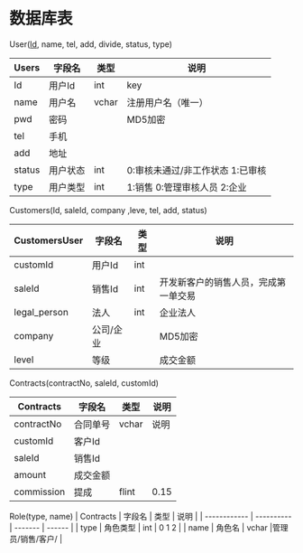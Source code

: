 # 数据库表

User(<u>Id</u>, name, tel, add, divide, status, type)


| Users  | 字段名   | 类型  | 说明                             |
| -------- | ---------- | ------- | ---------------------------------- |
| Id     | 用户Id   | int   | key                              |
| name   | 用户名   | vchar | 注册用户名（唯一）               |
| pwd    | 密码     |       | MD5加密                          |
| tel    | 手机     |       |                                  |
| add    | 地址     |       |                                  |
| status | 用户状态 | int   | 0:审核未通过/非工作状态 1:已审核 |
| type   | 用户类型 | int   | 1:销售 0:管理审核人员 2:企业     |

Customers(Id, saleId, company ,leve, tel, add, status)


| CustomersUser | 字段名    | 类型 | 说明                                 |
| --------------- | ----------- | ------ | -------------------------------------- |
| customId      | 用户Id    | int  |                                      |
| saleId        | 销售Id    | int  | 开发新客户的销售人员，完成第一单交易 |
| legal_person  | 法人      | int  | 企业法人                             |
| company       | 公司/企业 |      | MD5加密                              |
| level         | 等级      |      | 成交金额                             |

Contracts(contractNo, saleId, customId)


| Contracts  | 字段名   | 类型  | 说明 |
| ------------ | ---------- | ------- | ------ |
| contractNo | 合同单号 | vchar | 说明 |
| customId   | 客户Id   |       |      |
| saleId     | 销售Id   |       |      |
| amount     | 成交金额 |       |      |
| commission | 提成     | flint | 0.15 |

Role(type, name)
| Contracts  | 字段名   | 类型  | 说明 |
| ------------ | ---------- | ------- | ------ |
| type | 角色类型 | int | 0 1 2 |
| name   | 角色名   |    vchar   |管理员/销售/客户/      |